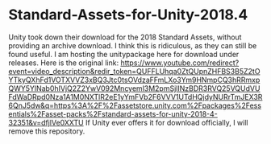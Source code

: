 # Standard-Assets-for-Unity-2018.4
Unity took down their download for the 2018 Standard Assets, without providing an archive download. 
I think this is ridiculous, as they can still be found useful. 
I am hosting the unitypackage here for download under releases. 
Here is the original link: https://www.youtube.com/redirect?event=video_description&redir_token=QUFFLUhqa0ZtQUpnZHFBS3B5Z2tOYTkyQXhFd1VOTXVVZ3xBQ3Jtc0tsOVdzaFFmLXo3Ym9HNmpCQ3hRRmxpQWY5YlNab0hIVjQ2Z2YwV092Mncyeml3M2pmSjlINzBDR3RVQ25VQUdVUFdWaDRpd0Nza1A1M0NXTlR2eE1yYmFVb2F6VVV1UTdHQjdyNURrTmJEX3R6QnJ5dw&q=https%3A%2F%2Fassetstore.unity.com%2Fpackages%2Fessentials%2Fasset-packs%2Fstandard-assets-for-unity-2018-4-32351&v=dfjlVe0XXTU 
If Unity ever offers it for download officially, I will remove this repository.
